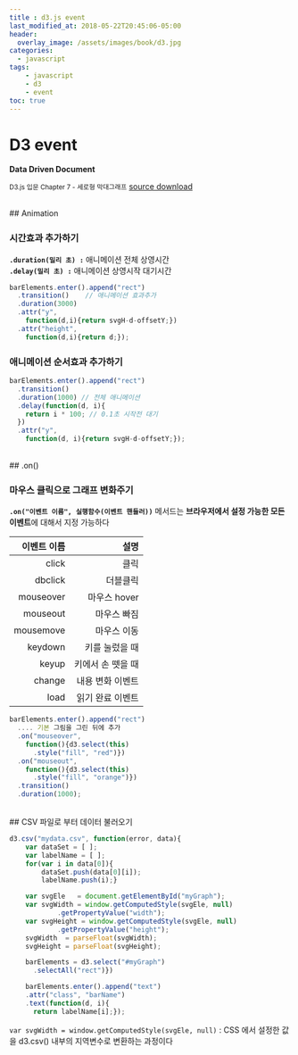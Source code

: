 ```yaml
---
title : d3.js event
last_modified_at: 2018-05-22T20:45:06-05:00
header:
  overlay_image: /assets/images/book/d3.jpg
categories:
  - javascript
tags: 
    - javascript
    - d3
    - event
toc: true    
---
```


# D3 event
**Data Driven Document**

<small>D3.js 입문 Chapter 7 - 세로형 막대그래프</small>
[source download](https://freelec.co.kr/m-datacenter/?board_name=DataCenter2&order_by=fn_pid&order_type=desc&board_page=4&list_type=list&vid=55)


<br>
## Animation

### 시간효과 추가하기

**`.duration(밀리 초) :`** 애니메이션 전체 상영시간<br>
**`.delay(밀리 초) :`** 애니메이션 상영시작 대기시간


```javascript
barElements.enter().append("rect")
  .transition()    // 애니메이션 효과추가
  .duration(3000) 
  .attr("y", 
    function(d,i){return svgH-d-offsetY;})
  .attr("height", 
    function(d,i){return d;});
```


### 애니메이션 순서효과 추가하기

```javascript
barElements.enter().append("rect")
  .transition()
  .duration(1000) // 전체 애니메이션
  .delay(function(d, i){
    return i * 100; // 0.1초 시작전 대기
  })
  .attr("y", 
    function(d, i){return svgH-d-offsetY;});
```


<br>
## .on()

### 마우스 클릭으로 그래프 변화주기

**`.on("이벤트 이름", 실행함수(이벤트 핸들러))`** 메서드는 **브라우저에서 설정 가능한 모든 이벤트**에 대해서 지정 가능하다

|  이벤트 이름  |   설명   |
|--------------:|---------:|
| click         | 클릭     |
| dbclick       | 더블클릭 |
| mouseover     | 마우스 hover |
| mouseout      | 마우스 빠짐  |
| mousemove     | 마우스 이동  |
| keydown       | 키를 눌렀을 때    |
| keyup         | 키에서 손 뗏을 때 | 
| change        | 내용 변화 이벤트  |
| load          | 읽기 완료 이벤트  |


```javascript
barElements.enter().append("rect")
  .... 기본 그림을 그린 뒤에 추가
  .on("mouseover", 
    function(){d3.select(this)
      .style("fill", "red")})
  .on("mouseout", 
    function(){d3.select(this)
      .style("fill", "orange")})
  .transition()
  .duration(1000);
```


<br>
## CSV 파일로 부터 데이터 불러오기

```javascript
d3.csv("mydata.csv", function(error, data){
    var dataSet = [ ];
    var labelName = [ ];
    for(var i in data[0]){
        dataSet.push(data[0][i]);
        labelName.push(i);}

    var svgEle   = document.getElementById("myGraph");
    var svgWidth = window.getComputedStyle(svgEle, null)
            .getPropertyValue("width");
    var svgHeight = window.getComputedStyle(svgEle, null)
            .getPropertyValue("height");
    svgWidth  = parseFloat(svgWidth);
    svgHeight = parseFloat(svgHeight);

    barElements = d3.select("#myGraph")
      .selectAll("rect")})

    barElements.enter().append("text")
    .attr("class", "barName")
    .text(function(d, i){
      return labelName[i];});
```

`var svgWidth = window.getComputedStyle(svgEle, null)` : CSS 에서 설정한 값을 d3.csv() 내부의 지역변수로 변환하는 과정이다
